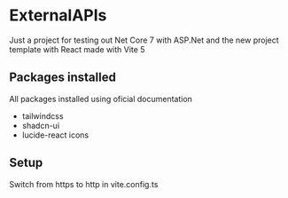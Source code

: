 # ExternalAPIs

Just a project for testing out Net Core 7 with ASP.Net and the new project template with React made with Vite 5

## Packages installed

All packages installed using oficial documentation

- tailwindcss
- shadcn-ui
- lucide-react icons

## Setup

Switch from https to http in vite.config.ts
